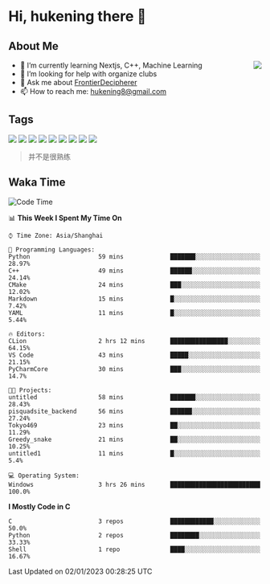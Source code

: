 # Hi, hukening there 👋

## About Me

<a href="#">
  <img align="right" src="https://github-readme-stats.vercel.app/api?username=Tokyo469&count_private=true&show_icons=true&bg_color=15,f2f7fd,E0EAFC" />
</a>

- 🌱 I’m currently learning Nextjs, C++, Machine Learning
- 🤔 I’m looking for help with organize clubs
- 💬 Ask me about [FrontierDecipherer](https://github.com/FrontierDecipherer)
- 📫 How to reach me: hukening8@gmail.com

## Tags

![](https://img.shields.io/badge/-Python-3e74a2?style=flat-square&logo=Python&logoColor=fff)
![](https://img.shields.io/badge/-C++-00579c?style=flat-square&logo=cplusplus&logoColor=fff)
![](https://img.shields.io/badge/-Node.js-339933?style=flat-square&logo=Node.js&logoColor=fff)
![](https://img.shields.io/badge/-React-2d98ce?style=flat-square&logo=React&logoColor=fff)
![](https://img.shields.io/badge/-Next.js-717171?style=flat-square&logo=next.js&logoColor=fff)
![](https://img.shields.io/badge/-Docker-2496ED?style=flat-square&logo=Docker&logoColor=fff)
![](https://img.shields.io/badge/-Linux-000000?style=flat-square&logo=Linux&logoColor=fff)
![](https://img.shields.io/badge/-MySQL-4479A1?style=flat-square&logo=MySQL&logoColor=fff)
![](https://img.shields.io/badge/-MongoDB-47A248?style=flat-square&logo=MongoDB&logoColor=fff)

> 并不是很熟练

## Waka Time

<!--START_SECTION:waka-->
![Code Time](http://img.shields.io/badge/Code%20Time-3%20hrs%2026%20mins-blue)

📊 **This Week I Spent My Time On** 

```text
⌚︎ Time Zone: Asia/Shanghai

💬 Programming Languages: 
Python                   59 mins             ███████░░░░░░░░░░░░░░░░░░   28.97% 
C++                      49 mins             ██████░░░░░░░░░░░░░░░░░░░   24.14% 
CMake                    24 mins             ███░░░░░░░░░░░░░░░░░░░░░░   12.02% 
Markdown                 15 mins             █░░░░░░░░░░░░░░░░░░░░░░░░   7.42% 
YAML                     11 mins             █░░░░░░░░░░░░░░░░░░░░░░░░   5.44%

🔥 Editors: 
CLion                    2 hrs 12 mins       ████████████████░░░░░░░░░   64.15% 
VS Code                  43 mins             █████░░░░░░░░░░░░░░░░░░░░   21.15% 
PyCharmCore              30 mins             ███░░░░░░░░░░░░░░░░░░░░░░   14.7%

🐱‍💻 Projects: 
untitled                 58 mins             ███████░░░░░░░░░░░░░░░░░░   28.43% 
pisquadsite_backend      56 mins             ██████░░░░░░░░░░░░░░░░░░░   27.24% 
Tokyo469                 23 mins             ██░░░░░░░░░░░░░░░░░░░░░░░   11.29% 
Greedy_snake             21 mins             ██░░░░░░░░░░░░░░░░░░░░░░░   10.25% 
untitled1                11 mins             █░░░░░░░░░░░░░░░░░░░░░░░░   5.4%

💻 Operating System: 
Windows                  3 hrs 26 mins       █████████████████████████   100.0%

```

**I Mostly Code in C** 

```text
C                        3 repos             ████████████░░░░░░░░░░░░░   50.0% 
Python                   2 repos             ████████░░░░░░░░░░░░░░░░░   33.33% 
Shell                    1 repo              ████░░░░░░░░░░░░░░░░░░░░░   16.67%

```



 Last Updated on 02/01/2023 00:28:25 UTC
<!--END_SECTION:waka-->